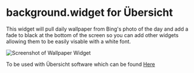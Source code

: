 # background.widget for Übersicht
This widget will pull daily wallpaper from Bing's photo of the day and add a fade to black at the bottom of the screen so you can add other widgets allowing them to be easily visable with a white font.

![Screenshot of Wallpaper Widget](https://raw.githubusercontent.com/roach0123/backgroundwidget/master/screenshot.png)

To be used with Übersicht software which can be found [Here](http://tracesof.net/uebersicht/)
